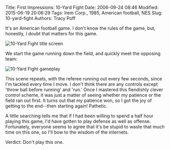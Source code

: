 Title: First Impressions: 10-Yard Fight
Date: 2006-09-24 08:46
Modified: 2015-06-19 20:06:29
Tags: Irem Corp., 1985, American football, NES
Slug: 10-yard-fight
Authors: Tracy Poff

It's an American football game. I don't know the rules of the game, but, honestly, I doubt that matters for this game.

![10-Yard Fight title screen]({filename}../images/10-Yard-Fight_01.png)

We start the game running down the field, and quickly meet the opposing team:

![10-Yard Fight gameplay]({filename}../images/10-Yard-Fight_03.png)

This scene repeats, with the referee running out every few seconds, since I'm tackled every time I move. I don't think there are any controls except 'throw ball before running' and 'run.' Once I mastered this fiendishly clever control scheme, it was just a matter of seeing whether my patience or the field ran out first. It turns out that my patience won, so I got the joy of getting to the end--then starting again! Pathetic.

A little searching tells me that if I had been willing to spend a half hour playing this game, I'd have gotten to play defense as well as offense. Fortunately, everyone seems to agree that it's be stupid to waste that much time on this one, so I'll bow to the wisdom of the internets.

Verdict: Don't play this one.
